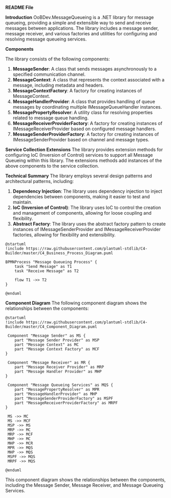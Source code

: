**README File**

**Introduction**
OoBDev.MessageQueueing is a .NET library for message queueing, providing a simple and extensible way to send and receive messages between applications. The library includes a message sender, message receiver, and various factories and utilities for configuring and resolving message queueing services.

**Components**

The library consists of the following components:

1. **MessageSender**: A class that sends messages asynchronously to a specified communication channel.
2. **MessageContext**: A class that represents the context associated with a message, including metadata and headers.
3. **MessageContextFactory**: A factory for creating instances of MessageContext.
4. **MessageHandlerProvider**: A class that provides handling of queue messages by coordinating multiple IMessageQueueHandler instances.
5. **MessagePropertyResolver**: A utility class for resolving properties related to message queue handling.
6. **MessageReceiverProviderFactory**: A factory for creating instances of IMessageReceiverProvider based on configured message handlers.
7. **MessageSenderProviderFactory**: A factory for creating instances of IMessageSenderProvider based on channel and message types.

**Service Collection Extensions**
The library provides extension methods for configuring IoC (Inversion of Control) services to support all Message Queueing within this library. The extensions methods add instances of the above components to the service collection.

**Technical Summary**
The library employs several design patterns and architectural patterns, including:

1. **Dependency Injection**: The library uses dependency injection to inject dependencies between components, making it easier to test and maintain.
2. **IoC (Inversion of Control)**: The library uses IoC to control the creation and management of components, allowing for loose coupling and flexibility.
3. **Abstract Factory**: The library uses the abstract factory pattern to create instances of IMessageSenderProvider and IMessageReceiverProvider factories, allowing for flexibility and extensibility.

```plantuml
@startuml
!include https://raw.githubusercontent.com/plantuml-stdlib/C4-Builder/master/C4_Business_Process_Diagram.puml

BPMNProcess "Message Queueing Process" {
    task "Send Message" as T1
    task "Receive Message" as T2

    flow T1 ->> T2
}

@enduml
```

**Component Diagram**
The following component diagram shows the relationships between the components:
```plantuml
@startuml
!include https://raw.githubusercontent.com/plantuml-stdlib/C4-Builder/master/C4_Component_Diagram.puml

 Component "Message Sender" as MS {
    part "Message Sender Provider" as MSP
    part "Message Context" as MC
    part "Message Context Factory" as MCF
}

 Component "Message Receiver" as MR {
    part "Message Receiver Provider" as MRP
    part "Message Handler Provider" as MHP
}

 Component "Message Queueing Services" as MQS {
    part "MessagePropertyResolver" as MPR
    part "MessageHandlerProvider" as MHP
    part "MessageSenderProviderFactory" as MSPF
    part "MessageReceiverProviderFactory" as MRPF
}

 MS ->> MC
 MS ->> MCF
 MSP ->> MS
 MRP ->> MC
 MRP ->> MCF
 MHP ->> MC
 MHP ->> MCR
 MPR ->> MQS
 MHP ->> MQS
 MSPF ->> MQS
 MRPF ->> MQS

@enduml
```
This component diagram shows the relationships between the components, including the Message Sender, Message Receiver, and Message Queueing Services.